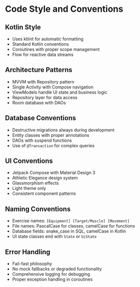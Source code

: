 # Code Style and Conventions

## Kotlin Style
- Uses ktlint for automatic formatting
- Standard Kotlin conventions
- Coroutines with proper scope management
- Flow for reactive data streams

## Architecture Patterns
- MVVM with Repository pattern
- Single Activity with Compose navigation
- ViewModels handle UI state and business logic
- Repository layer for data access
- Room database with DAOs

## Database Conventions
- Destructive migrations always during development
- Entity classes with proper annotations
- DAOs with suspend functions
- Use of `@Transaction` for complex queries

## UI Conventions
- Jetpack Compose with Material Design 3
- Athletic Elegance design system
- Glassmorphism effects
- Light theme only
- Consistent component patterns

## Naming Conventions
- Exercise names: `[Equipment] [Target/Muscle] [Movement]`
- File names: PascalCase for classes, camelCase for functions
- Database fields: snake_case in SQL, camelCase in Kotlin
- UI state classes end with `State` or `UiState`

## Error Handling
- Fail-fast philosophy
- No mock fallbacks or degraded functionality
- Comprehensive logging for debugging
- Proper exception handling in coroutines
